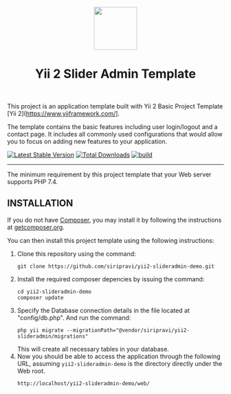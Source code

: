 <p align="center">
    <a href="https://github.com/yiisoft" target="_blank">
        <img src="https://avatars0.githubusercontent.com/u/993323" height="100px">
    </a>
    <h1 align="center">Yii 2 Slider Admin Template</h1>
    <br>
</p>

This project is an application template built with Yii 2 Basic Project Template [Yii 2](https://www.yiiframework.com/].

The template contains the basic features including user login/logout and a contact page.
It includes all commonly used configurations that would allow you to focus on adding new
features to your application.

[![Latest Stable Version](https://img.shields.io/packagist/v/yiisoft/yii2-app-basic.svg)](https://packagist.org/packages/yiisoft/yii2-app-basic)
[![Total Downloads](https://img.shields.io/packagist/dt/yiisoft/yii2-app-basic.svg)](https://packagist.org/packages/yiisoft/yii2-app-basic)
[![build](https://github.com/yiisoft/yii2-app-basic/workflows/build/badge.svg)](https://github.com/yiisoft/yii2-app-basic/actions?query=workflow%3Abuild)

------------

The minimum requirement by this project template that your Web server supports PHP 7.4.


INSTALLATION
------------
If you do not have [Composer](https://getcomposer.org/), you may install it by following the instructions
at [getcomposer.org](https://getcomposer.org/doc/00-intro.md#installation-nix).

You can then install this project template using the following instructions:
1. Clone this repository using the command:
   ~~~
   git clone https://github.com/siripravi/yii2-slideradmin-demo.git
   ~~~
2. Install the required composer depencies by issuing the command:
   ~~~
   cd yii2-slideradmin-demo
   composer update
   ~~~
3. Specify the Database connection details in the file located at "config/db.php". And run the command:
   ~~~
   php yii migrate --migrationPath="@vendor/siripravi/yii2-slideradmin/migrations"
   ~~~
   This will create all necessary tables in your database.
4. Now you should be able to access the application through the following URL, assuming `yii2-slideradmin-demo` is the directory
   directly under the Web root.
    ~~~
    http://localhost/yii2-slideradmin-demo/web/
    ~~~

